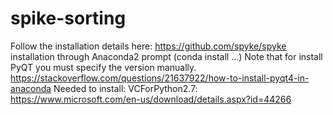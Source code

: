 # spike-sorting

Follow the installation details here: 
https://github.com/spyke/spyke
installation through Anaconda2 prompt (conda install ...)
Note that for install PyQT you must specify the version manually.
https://stackoverflow.com/questions/21637922/how-to-install-pyqt4-in-anaconda
Needed to install: VCForPython2.7: https://www.microsoft.com/en-us/download/details.aspx?id=44266
